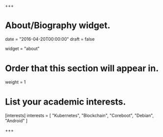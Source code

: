 +++
# About/Biography widget.

date = "2016-04-20T00:00:00"
draft = false

widget = "about"

# Order that this section will appear in.
weight = 1

# List your academic interests.
[interests]
  interests = [
    "Kubernetes",
    "Blockchain",
    "Coreboot",
    "Debian",
    "Android"
  ]

+++
